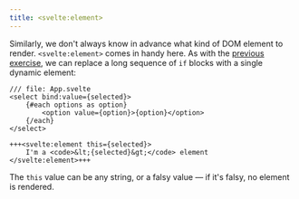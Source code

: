 ```yaml
---
title: <svelte:element>
---
```


Similarly, we don't always know in advance what kind of DOM element to render. `<svelte:element>` comes in handy here. As with the [previous exercise](svelte-component), we can replace a long sequence of `if` blocks with a single dynamic element:

```svelte
/// file: App.svelte
<select bind:value={selected}>
	{#each options as option}
		<option value={option}>{option}</option>
	{/each}
</select>

+++<svelte:element this={selected}>
	I'm a <code>&lt;{selected}&gt;</code> element
</svelte:element>+++
```

The `this` value can be any string, or a falsy value — if it's falsy, no element is rendered.
